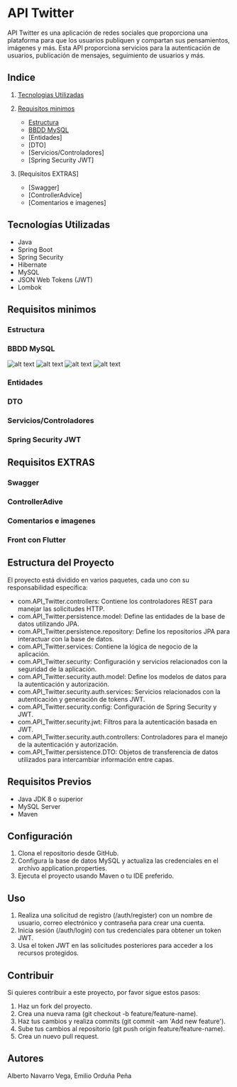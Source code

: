 # API Twitter

API Twitter es una aplicación de redes sociales que proporciona una plataforma para que los usuarios publiquen y compartan sus pensamientos, imágenes y más. Esta API proporciona servicios para la autenticación de usuarios, publicación de mensajes, seguimiento de usuarios y más.

## Indice
1. [Tecnologias Utilizadas](#tecnologías-utilizadas)
2. [Requisitos minimos](#requisitos-minimos)
     - [Estructura](#)
     - [BBDD MySQL](#)
     - [Entidades]
     - [DTO]
     - [Servicios/Controladores]
     - [Spring Security JWT]
       
4. [Requisitos EXTRAS]
     - [Swagger]
     - [ControllerAdvice]
     - [Comentarios e imagenes]
   

## Tecnologías Utilizadas
- Java
- Spring Boot
- Spring Security
- Hibernate
- MySQL
- JSON Web Tokens (JWT)
- Lombok

## Requisitos minimos

### Estructura

### BBDD MySQL
![alt text](image.png)
![alt text](image-1.png)
![alt text](image-2.png)
![alt text](image-3.png)
### Entidades
### DTO
### Servicios/Controladores
### Spring Security JWT

## Requisitos EXTRAS
### Swagger
### ControllerAdive
### Comentarios e imagenes
### Front con Flutter



## Estructura del Proyecto
El proyecto está dividido en varios paquetes, cada uno con su responsabilidad específica:

- com.API_Twitter.controllers: Contiene los controladores REST para manejar las solicitudes HTTP.
- com.API_Twitter.persistence.model: Define las entidades de la base de datos utilizando JPA.
- com.API_Twitter.persistence.repository: Define los repositorios JPA para interactuar con la base de datos.
- com.API_Twitter.services: Contiene la lógica de negocio de la aplicación.
- com.API_Twitter.security: Configuración y servicios relacionados con la seguridad de la aplicación.
- com.API_Twitter.security.auth.model: Define los modelos de datos para la autenticación y autorización.
- com.API_Twitter.security.auth.services: Servicios relacionados con la autenticación y generación de tokens JWT.
- com.API_Twitter.security.config: Configuración de Spring Security y JWT.
- com.API_Twitter.security.jwt: Filtros para la autenticación basada en JWT.
- com.API_Twitter.security.auth.controllers: Controladores para el manejo de la autenticación y autorización.
- com.API_Twitter.persistence.DTO: Objetos de transferencia de datos utilizados para intercambiar información entre capas.

  
## Requisitos Previos
- Java JDK 8 o superior
- MySQL Server
- Maven

## Configuración
1. Clona el repositorio desde GitHub.
2. Configura la base de datos MySQL y actualiza las credenciales en el archivo application.properties.
3. Ejecuta el proyecto usando Maven o tu IDE preferido.

## Uso
1. Realiza una solicitud de registro (/auth/register) con un nombre de usuario, correo  electrónico y contraseña para crear una cuenta.
2. Inicia sesión (/auth/login) con tus credenciales para obtener un token JWT.
3. Usa el token JWT en las solicitudes posteriores para acceder a los recursos protegidos.
   
## Contribuir
Si quieres contribuir a este proyecto, por favor sigue estos pasos:

1. Haz un fork del proyecto.
2. Crea una nueva rama (git checkout -b feature/feature-name).
3. Haz tus cambios y realiza commits (git commit -am 'Add new feature').
4. Sube tus cambios al repositorio (git push origin feature/feature-name).
5. Crea un nuevo pull request.
   
## Autores
Alberto Navarro Vega, Emilio Orduña Peña


